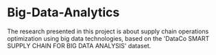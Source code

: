 # Big-Data-Analytics
The research presented in this project is about supply chain operations optimization using big data technologies, based on the 'DataCo SMART SUPPLY CHAIN FOR BIG DATA ANALYSIS' dataset. 
